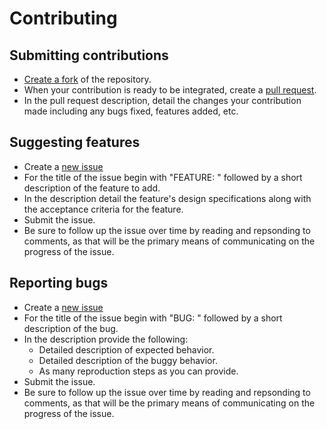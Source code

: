 <!-- https://gitlab.com/90cos/cyv/eval-systems/knowledge-test-bank-system/-/raw/master/CONTRIBUTE.md -->
# Contributing
## Submitting contributions
  - [Create a fork](https://docs.github.com/en/get-started/quickstart/fork-a-repo) of the repository.
  - When your contribution is ready to be integrated, create a [pull request](https://docs.github.com/en/pull-requests/collaborating-with-pull-requests/proposing-changes-to-your-work-with-pull-requests/about-pull-requests). 
  - In the pull request description, detail the changes your contribution made including any bugs fixed, features added, etc.

## Suggesting features
  - Create a [new issue](https://docs.github.com/en/issues/tracking-your-work-with-issues/about-issues)
  - For the title of the issue begin with "FEATURE: " followed by a short description of the feature to add.
  - In the description detail the feature's design specifications along with the acceptance criteria for the feature.
  - Submit the issue.
  - Be sure to follow up the issue over time by reading and repsonding to comments, as that will be the primary means of communicating on the progress of the issue.

## Reporting bugs
  - Create a [new issue](https://docs.github.com/en/issues/tracking-your-work-with-issues/about-issues)
  - For the title of the issue begin with "BUG: " followed by a short description of the bug.
  - In the description provide the following:
    - Detailed description of expected behavior.
    - Detailed description of the buggy behavior.
    - As many reproduction steps as you can provide.
  - Submit the issue.
  - Be sure to follow up the issue over time by reading and repsonding to comments, as that will be the primary means of communicating on the progress of the issue.
